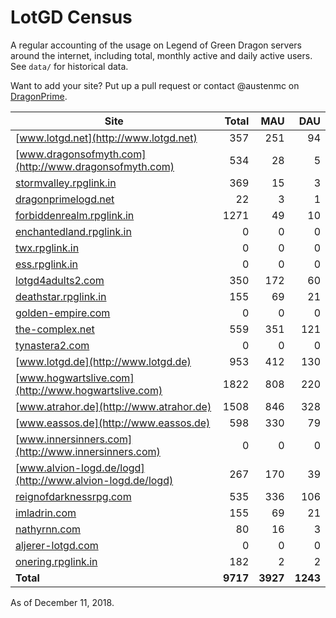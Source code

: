 # LotGD Census
A regular accounting of the usage on Legend of Green Dragon servers around the internet, including total, monthly active and daily active users. See `data/` for historical data.

Want to add your site? Put up a pull request or contact @austenmc on [DragonPrime](http://dragonprime.net).


Site | Total | MAU | DAU
--- | ---:| ---:| ---:
[www.lotgd.net](http://www.lotgd.net)|357|251|94
[www.dragonsofmyth.com](http://www.dragonsofmyth.com)|534|28|5
[stormvalley.rpglink.in](http://stormvalley.rpglink.in)|369|15|3
[dragonprimelogd.net](http://dragonprimelogd.net)|22|3|1
[forbiddenrealm.rpglink.in](http://forbiddenrealm.rpglink.in)|1271|49|10
[enchantedland.rpglink.in](http://enchantedland.rpglink.in)|0|0|0
[twx.rpglink.in](http://twx.rpglink.in)|0|0|0
[ess.rpglink.in](http://ess.rpglink.in)|0|0|0
[lotgd4adults2.com](http://lotgd4adults2.com)|350|172|60
[deathstar.rpglink.in](http://deathstar.rpglink.in)|155|69|21
[golden-empire.com](http://golden-empire.com)|0|0|0
[the-complex.net](http://the-complex.net)|559|351|121
[tynastera2.com](http://tynastera2.com)|0|0|0
[www.lotgd.de](http://www.lotgd.de)|953|412|130
[www.hogwartslive.com](http://www.hogwartslive.com)|1822|808|220
[www.atrahor.de](http://www.atrahor.de)|1508|846|328
[www.eassos.de](http://www.eassos.de)|598|330|79
[www.innersinners.com](http://www.innersinners.com)|0|0|0
[www.alvion-logd.de/logd](http://www.alvion-logd.de/logd)|267|170|39
[reignofdarknessrpg.com](http://reignofdarknessrpg.com)|535|336|106
[imladrin.com](http://imladrin.com)|155|69|21
[nathyrnn.com](http://nathyrnn.com)|80|16|3
[aljerer-lotgd.com](http://aljerer-lotgd.com)|0|0|0
[onering.rpglink.in](http://onering.rpglink.in)|182|2|2
**Total**|**9717**|**3927**|**1243**

As of December 11, 2018.
